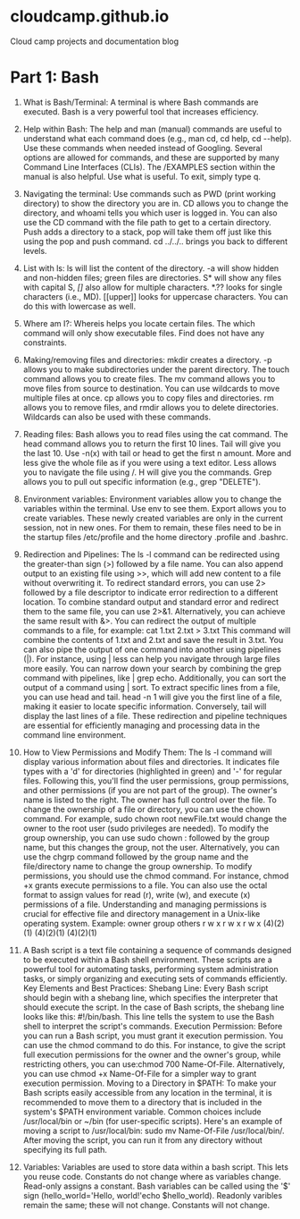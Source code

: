 # cloudcamp.github.io
Cloud camp projects and documentation blog

# Part 1: Bash
1. What is Bash/Terminal: A terminal is where Bash commands are executed. Bash is a very powerful tool that increases efficiency.

2. Help within Bash: The help and man (manual) commands are useful to understand what each command does (e.g., man cd, cd help, cd --help). Use these commands when needed instead of Googling. Several options are allowed for commands, and these are supported by many Command Line Interfaces (CLIs). The /EXAMPLES section within the manual is also helpful. Use what is useful. To exit, simply type q.

3. Navigating the terminal: Use commands such as PWD (print working directory) to show the directory you are in. CD allows you to change the directory, and whoami tells you which user is logged in. You can also use the CD command with the file path to get to a certain directory. Push adds a directory to a stack, pop will take them off just like this using the pop and push command. cd ../../.. brings you back to different levels.

4. List with ls: ls will list the content of the directory. -a will show hidden and non-hidden files; green files are directories. S* will show any files with capital S, *[]* also allow for multiple characters. *.?? looks for single characters (i.e., MD). [[upper]] looks for uppercase characters. You can do this with lowercase as well.

5. Where am I?: Whereis helps you locate certain files. The which command will only show executable files. Find does not have any constraints.

6. Making/removing files and directories: mkdir creates a directory. -p allows you to make subdirectories under the parent directory. The touch command allows you to create files. The mv command allows you to move files from source to destination. You can use wildcards to move multiple files at once. cp allows you to copy files and directories. rm allows you to remove files, and rmdir allows you to delete directories. Wildcards can also be used with these commands.

7. Reading files: Bash allows you to read files using the cat command. The head command allows you to return the first 10 lines. Tail will give you the last 10. Use -n(x) with tail or head to get the first n amount. More and less give the whole file as if you were using a text editor. Less allows you to navigate the file using /. H will give you the commands. Grep allows you to pull out specific information (e.g., grep "DELETE").

8. Environment variables: Environment variables allow you to change the variables within the terminal. Use env to see them. Export allows you to create variables. These newly created variables are only in the current session, not in new ones. For them to remain, these files need to be in the startup files /etc/profile and the home directory .profile and .bashrc.

9. Redirection and Pipelines: The ls -l command can be redirected using the greater-than sign (>) followed by a file name. You can also append output to an existing file using >>, which will add new content to a file without overwriting it. To redirect standard errors, you can use 2> followed by a file descriptor to indicate error redirection to a different location. To combine standard output and standard error and redirect them to the same file, you can use 2>&1. Alternatively, you can achieve the same result with &>. You can redirect the output of multiple commands to a file, for example: cat 1.txt 2.txt > 3.txt
This command will combine the contents of 1.txt and 2.txt and save the result in 3.txt. You can also pipe the output of one command into another using pipelines (|). For instance, using | less can help you navigate through large files more easily. You can narrow down your search by combining the grep command with pipelines, like | grep echo. Additionally, you can sort the output of a command using | sort. To extract specific lines from a file, you can use head and tail. head -n 1 will give you the first line of a file, making it easier to locate specific information. Conversely, tail will display the last lines of a file. These redirection and pipeline techniques are essential for efficiently managing and processing data in the command line environment.

10. How to View Permissions and Modify Them: The ls -l command will display various information about files and directories. It indicates file types with a 'd' for directories (highlighted in green) and '-' for regular files. Following this, you'll find the user permissions, group permissions, and other permissions (if you are not part of the group). The owner's name is listed to the right. The owner has full control over the file. To change the ownership of a file or directory, you can use the chown command. For example, sudo chown root newFile.txt would change the owner to the root user (sudo privileges are needed). To modify the group ownership, you can use sudo chown : followed by the group name, but this changes the group, not the user. Alternatively, you can use the chgrp command followed by the group name and the file/directory name to change the group ownership. To modify permissions, you should use the chmod command. For instance, chmod +x grants execute permissions to a file. You can also use the octal format to assign values for read (r), write (w), and execute (x) permissions of a file. Understanding and managing permissions is crucial for effective file and directory management in a Unix-like operating system.
Example:
  owner      group     others
  r  w  x    r  w  x   r  w  x
 (4)(2)(1)  (4)(2)(1)  (4)(2)(1)

11. A Bash script is a text file containing a sequence of commands designed to be executed within a Bash shell environment. These scripts are a powerful tool for automating tasks, performing system administration tasks, or simply organizing and executing sets of commands efficiently. Key Elements and Best Practices: Shebang Line: Every Bash script should begin with a shebang line, which specifies the interpreter that should execute the script. In the case of Bash scripts, the shebang line looks like this: #!/bin/bash. This line tells the system to use the Bash shell to interpret the script's commands. Execution Permission: Before you can run a Bash script, you must grant it execution permission. You can use the chmod command to do this. For instance, to give the script full execution permissions for the owner and the owner's group, while restricting others, you can use:chmod 700 Name-Of-File. Alternatively, you can use chmod +x Name-Of-File for a simpler way to grant execution permission. Moving to a Directory in $PATH: To make your Bash scripts easily accessible from any location in the terminal, it is recommended to move them to a directory that is included in the system's $PATH environment variable. Common choices include /usr/local/bin or ~/bin (for user-specific scripts). Here's an example of moving a script to /usr/local/bin: sudo mv Name-Of-File /usr/local/bin/. After moving the script, you can run it from any directory without specifying its full path.

12. Variables: Variables are used to store data within a bash script. This lets you reuse code. Constants do not change where as variables change. Read-only assigns a constant. Bash variables can be called using the '$' sign (hello_world='Hello, world!'echo $hello_world). Readonly varibles remain the same; these will not change. Constants will not change. 
